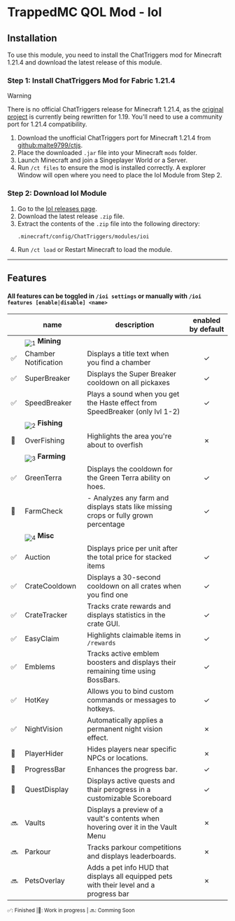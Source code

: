 # TrappedMC QOL Mod - IoI

## Installation

To use this module, you need to install the ChatTriggers mod for Minecraft 1.21.4 and download the latest release of this module.

### Step 1: Install ChatTriggers Mod for Fabric 1.21.4

> [!WARNING]
>
> There is no official ChatTriggers release for Minecraft 1.21.4, as the [original project](https://github.com/ChatTriggers/ctjs) is currently being rewritten for 1.19. You'll need to use a community port for 1.21.4 compatibility.

1. Download the unofficial ChatTriggers port for Minecraft 1.21.4 from [github:malte9799/ctjs](https://github.com/malte9799/ctjs/releases).
2. Place the downloaded `.jar` file into your Minecraft `mods` folder.
3. Launch Minecraft and join a Singeplayer World or a Server.
4. Run `/ct files` to ensure the mod is installed correctly. A explorer Window will open where you need to place the IoI Module from Step 2.

### Step 2: Download IoI Module

1. Go to the [IoI releases page](https://github.com/malte9799/ioi/releases).
2. Download the latest release `.zip` file.
3. Extract the contents of the `.zip` file into the following directory:
   ```
   .minecraft/config/ChatTriggers/modules/ioi
   ```
4. Run `/ct load` or Restart Minecraft to load the module.

---

## Features

#### All features can be toggled in `/ioi settings` or manually with `/ioi features [enable|disable] <name>`

[1]: https://minecraft.wiki/images/Invicon_Diamond_Pickaxe.png
[2]: https://minecraft.wiki/images/Invicon_Diamond_Hoe.png
[3]: https://minecraft.wiki/images/Invicon_Fishing_Rod.png
[4]: https://minecraft.wiki/images/Invicon_Compass.gif

|     | name                        | description                                                                             | enabled by default |
| --- | --------------------------- | --------------------------------------------------------------------------------------- | :----------------: |
|     | <sub>![1]</sub> **Mining**  |                                                                                         |                    |
| ✅  | Chamber Notification        | Displays a title text when you find a chamber                                           |         ✓          |
| ✅  | SuperBreaker                | Displays the Super Breaker cooldown on all pickaxes                                     |         ✓          |
| ✅  | SpeedBreaker                | Plays a sound when you get the Haste effect from SpeedBreaker (only lvl 1-2)            |         ✓          |
|     | <sub>![2]</sub> **Fishing** |                                                                                         |                    |
| 🚧  | OverFishing                 | Highlights the area you're about to overfish                                            |         ✗          |
|     | <sub>![3]</sub> **Farming** |                                                                                         |                    |
| ✅  | GreenTerra                  | Displays the cooldown for the Green Terra ability on hoes.                              |         ✓          |
| 🚧  | FarmCheck                   | - Analyzes any farm and displays stats like missing crops or fully grown percentage     |         ✓          |
|     | <sub>![4]</sub> **Misc**    |                                                                                         |                    |
| ✅  | Auction                     | Displays price per unit after the total price for stacked items                         |         ✓          |
| ✅  | CrateCooldown               | Displays a 30-second cooldown on all crates when you find one                           |         ✓          |
| ✅  | CrateTracker                | Tracks crate rewards and displays statistics in the crate GUI.                          |         ✓          |
| ✅  | EasyClaim                   | Highlights claimable items in `/rewards`                                                |         ✓          |
| ✅  | Emblems                     | Tracks active emblem boosters and displays their remaining time using BossBars.         |         ✓          |
| ✅  | HotKey                      | Allows you to bind custom commands or messages to hotkeys.                              |         ✓          |
| ✅  | NightVision                 | Automatically applies a permanent night vision effect.                                  |         ✗          |
| 🚧  | PlayerHider                 | Hides players near specific NPCs or locations.                                          |         ✗          |
| 🚧  | ProgressBar                 | Enhances the progress bar.                                                              |         ✓          |
| 🚧  | QuestDisplay                | Displays active quests and thair perogress in a customizable Scoreboard                 |         ✓          |
| 🔜  | Vaults                      | Displays a preview of a vault's contents when hovering over it in the Vault Menu        |         ✗          |
| 🔜  | Parkour                     | Tracks parkour competitions and displays leaderboards.                                  |         ✗          |
| 🔜  | PetsOverlay                 | Adds a pet info HUD that displays all equipped pets with their level and a progress bar |         ✗          |

<sub>✅: Finished |🚧: Work in progress | 🔜: Comming Soon</sub>
